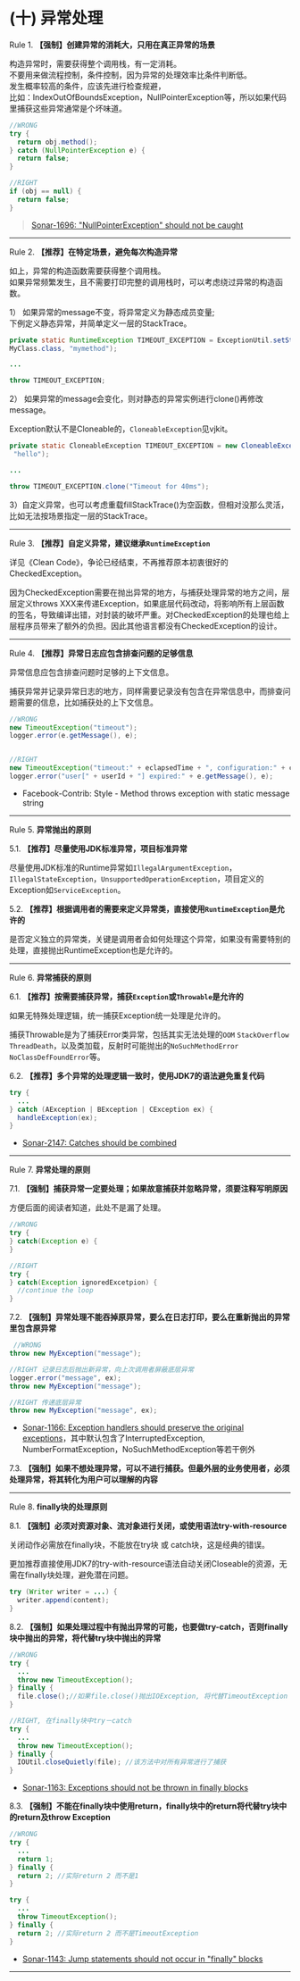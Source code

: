 # (十) 异常处理

Rule 1. **【强制】创建异常的消耗大，只用在真正异常的场景**

构造异常时，需要获得整个调用栈，有一定消耗。  
不要用来做流程控制，条件控制，因为异常的处理效率比条件判断低。  
发生概率较高的条件，应该先进行检查规避，  
比如：IndexOutOfBoundsException，NullPointerException等，所以如果代码里捕获这些异常通常是个坏味道。

```java
//WRONG
try {
  return obj.method();
} catch (NullPointerException e) {
  return false;
}

//RIGHT
if (obj == null) {
  return false;
}
```

> [Sonar-1696: "NullPointerException" should not be caught](https://rules.sonarsource.com/java/RSPEC-1696)

----

Rule 2. **【推荐】在特定场景，避免每次构造异常**

如上，异常的构造函数需要获得整个调用栈。  
如果异常频繁发生，且不需要打印完整的调用栈时，可以考虑绕过异常的构造函数。

1） 如果异常的message不变，将异常定义为静态成员变量;  
下例定义静态异常，并简单定义一层的StackTrace。

```java
private static RuntimeException TIMEOUT_EXCEPTION = ExceptionUtil.setStackTrace(new RuntimeException("Timeout"),
MyClass.class, "mymethod");

...

throw TIMEOUT_EXCEPTION;
```

2） 如果异常的message会变化，则对静态的异常实例进行clone()再修改message。

Exception默认不是Cloneable的，`CloneableException`见vjkit。

```java
private static CloneableException TIMEOUT_EXCEPTION = new CloneableException("Timeout") .setStackTrace(My.class,
 "hello");

...

throw TIMEOUT_EXCEPTION.clone("Timeout for 40ms");
```

3）自定义异常，也可以考虑重载fillStackTrace()为空函数，但相对没那么灵活，比如无法按场景指定一层的StackTrace。

----

Rule 3. **【推荐】自定义异常，建议继承`RuntimeException`**

详见《Clean Code》，争论已经结束，不再推荐原本初衷很好的CheckedException。

因为CheckedException需要在抛出异常的地方，与捕获处理异常的地方之间，层层定义throws XXX来传递Exception，如果底层代码改动，将影响所有上层函数的签名，导致编译出错，对封装的破坏严重。对CheckedException的处理也给上层程序员带来了额外的负担。因此其他语言都没有CheckedException的设计。

----

Rule 4. **【推荐】异常日志应包含排查问题的足够信息**

异常信息应包含排查问题时足够的上下文信息。

捕获异常并记录异常日志的地方，同样需要记录没有包含在异常信息中，而排查问题需要的信息，比如捕获处的上下文信息。

```java
//WRONG
new TimeoutException("timeout");
logger.error(e.getMessage(), e);


//RIGHT
new TimeoutException("timeout:" + eclapsedTime + ", configuration:" + configTime);
logger.error("user[" + userId + "] expired:" + e.getMessage(), e);
```

* Facebook-Contrib: Style - Method throws exception with static message string

----

Rule 5. **异常抛出的原则**

5.1. **【推荐】尽量使用JDK标准异常，项目标准异常**

尽量使用JDK标准的Runtime异常如`IllegalArgumentException`，`IllegalStateException`，`UnsupportedOperationException`，项目定义的Exception如`ServiceException`。

5.2. **【推荐】根据调用者的需要来定义异常类，直接使用`RuntimeException`是允许的**

是否定义独立的异常类，关键是调用者会如何处理这个异常，如果没有需要特别的处理，直接抛出RuntimeException也是允许的。

----

Rule 6. **异常捕获的原则**

6.1. **【推荐】按需要捕获异常，捕获`Exception`或`Throwable`是允许的**

如果无特殊处理逻辑，统一捕获Exception统一处理是允许的。

捕获Throwable是为了捕获Error类异常，包括其实无法处理的`OOM` `StackOverflow` `ThreadDeath`，以及类加载，反射时可能抛出的`NoSuchMethodError` `NoClassDefFoundError`等。

6.2. **【推荐】多个异常的处理逻辑一致时，使用JDK7的语法避免重复代码**

```java
try {
  ...
} catch (AException | BException | CException ex) {
  handleException(ex);
}
```

* [Sonar-2147: Catches should be combined](https://rules.sonarsource.com/java/RSPEC-2147)

----

Rule 7. **异常处理的原则**

7.1. **【强制】捕获异常一定要处理；如果故意捕获并忽略异常，须要注释写明原因**

方便后面的阅读者知道，此处不是漏了处理。

```java
//WRONG
try {
} catch(Exception e) {
}

//RIGHT
try {
} catch(Exception ignoredExcetpion) {
  //continue the loop
}
```

7.2.  **【强制】异常处理不能吞掉原异常，要么在日志打印，要么在重新抛出的异常里包含原异常**

```java
 //WRONG
throw new MyException("message");

//RIGHT 记录日志后抛出新异常，向上次调用者屏蔽底层异常
logger.error("message", ex);
throw new MyException("message");

//RIGHT 传递底层异常
throw new MyException("message", ex);
```  

* [Sonar-1166: Exception handlers should preserve the original exceptions](https://rules.sonarsource.com/java/RSPEC-1166)，其中默认包含了InterruptedException, NumberFormatException，NoSuchMethodException等若干例外

7.3. **【强制】如果不想处理异常，可以不进行捕获。但最外层的业务使用者，必须处理异常，将其转化为用户可以理解的内容**

----

Rule 8. **finally块的处理原则**

8.1. **【强制】必须对资源对象、流对象进行关闭，或使用语法try-with-resource**

关闭动作必需放在finally块，不能放在try块 或 catch块，这是经典的错误。

更加推荐直接使用JDK7的try-with-resource语法自动关闭Closeable的资源，无需在finally块处理，避免潜在问题。

```java
try (Writer writer = ...) {
  writer.append(content);
}
```

8.2. **【强制】如果处理过程中有抛出异常的可能，也要做try-catch，否则finally块中抛出的异常，将代替try块中抛出的异常**

```java
//WRONG
try {
  ...
  throw new TimeoutException();
} finally {
  file.close();//如果file.close()抛出IOException, 将代替TimeoutException
}

//RIGHT, 在finally块中try－catch
try {
  ...
  throw new TimeoutException();
} finally {
  IOUtil.closeQuietly(file); //该方法中对所有异常进行了捕获
}
```

* [Sonar-1163: Exceptions should not be thrown in finally blocks](https://rules.sonarsource.com/java/RSPEC-1163)

8.3. **【强制】不能在finally块中使用return，finally块中的return将代替try块中的return及throw Exception**

```java
//WRONG
try {
  ...
  return 1;
} finally {
  return 2; //实际return 2 而不是1
}

try {
  ...
  throw TimeoutException();
} finally {
  return 2; //实际return 2 而不是TimeoutException
}
```

* [Sonar-1143: Jump statements should not occur in "finally" blocks](https://rules.sonarsource.com/java/RSPEC-1143)

----
